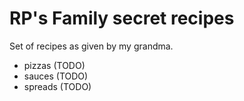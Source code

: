 # RP's Family secret recipes

Set of recipes as given by my grandma.

* pizzas (TODO)
* sauces (TODO)
* spreads (TODO)